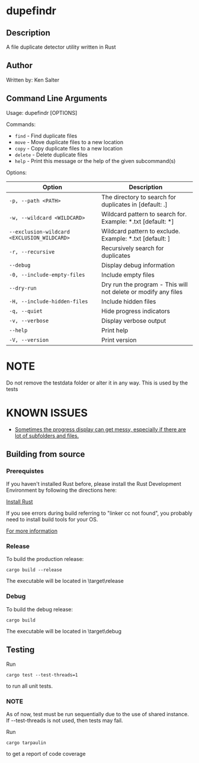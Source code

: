 # dupefindr

## Description

A file duplicate detector utility written in Rust

## Author

Written by: Ken Salter

## Command Line Arguments

Usage: dupefindr [OPTIONS] <COMMAND>

Commands:
- `find`    - Find duplicate files
- `move`    - Move duplicate files to a new location
- `copy`    - Copy duplicate files to a new location
- `delete`  - Delete duplicate files
- `help`    - Print this message or the help of the given subcommand(s)

Options:

| Option | Description |
|--------|-------------|
| `-p, --path <PATH>` | The directory to search for duplicates in [default: .] |
| `-w, --wildcard <WILDCARD>` | Wildcard pattern to search for. Example: *.txt [default: *] |
| `--exclusion-wildcard <EXCLUSION_WILDCARD>` | Wildcard pattern to exclude. Example: *.txt [default: ] |
| `-r, --recursive` | Recursively search for duplicates |
| `--debug` | Display debug information |
| `-0, --include-empty-files` | Include empty files |
| `--dry-run` | Dry run the program - This will not delete or modify any files |
| `-H, --include-hidden-files` | Include hidden files |
| `-q, --quiet` | Hide progress indicators |
| `-v, --verbose` | Display verbose output |
| `--help` | Print help |
| `-V, --version` | Print version |

# NOTE

Do not remove the testdata folder or alter it in any way. This is used by the tests

# KNOWN ISSUES

- [Sometimes the progress display can get messy, especially if there are lot of subfolders and files.](https://github.com/plecos/dupefindr/issues/3) 

## Building from source

### Prerequistes

If you haven't installed Rust before, please install the Rust Development Environment by following the directions here:

[Install Rust](https://www.rust-lang.org/tools/install)

If you see errors during build referring to "linker cc not found", you probably need to install build tools
for your OS.  

[For more information](https://achmadhadikurnia.com/blog/how-to-fix-error-linker-cc-not-found-when-compiling-a-rust-application)

### Release

To build the production release:

```
cargo build --release
```

The executable will be located in \target\release

### Debug

To build the debug release:

```
cargo build
```

The executable will be located in \target\debug

## Testing

Run

```
cargo test --test-threads=1
```

to run all unit tests.

### NOTE
As of now, test must be run sequentially due to the use of shared instance.  If --test-threads is not used, then tests may fail.

Run

```
cargo tarpaulin
```

to get a report of code coverage
